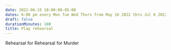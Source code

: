 ```yaml
---
date: 2022-06-15 18:00:00-05:00
dates: 6:00 pm every Mon Tue Wed Thurs from May 16 2022 thru Jul 6 2022
draft: false
durationMinutes: 180
title: Play rehearsal
---
```


Rehearsal for Rehearsal for Murder